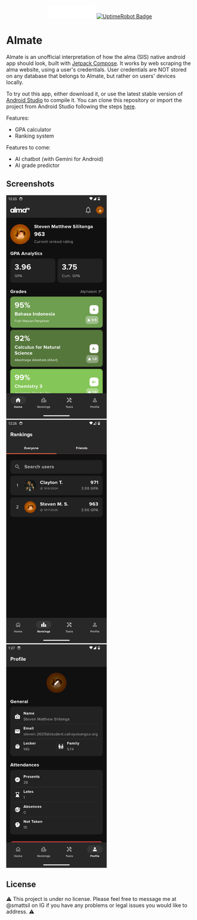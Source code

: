 <div style="text-align: center;">
  <img src="screenshots/almate.png" alt="almate logo" height="36px" />
  <a href="https://stats.uptimerobot.com/0HCIzTy1EG/">
    <img src="https://img.shields.io/uptimerobot/status/m797562430-1dd4c1addad4402b1e688c4d" alt="UptimeRobot Badge">
  </a>
</div>

# Almate

Almate is an unofficial interpretation of how the alma (SIS) native android app should look, built with [Jetpack Compose][compose]. It works by web scraping the alma website, using a user's credentials. User credentials are NOT stored on any database that belongs to Almate, but rather on users' devices locally.

To try out this app, either download it, or use the latest stable version
of [Android Studio](https://developer.android.com/studio) to compile it.
You can clone this repository or import the
project from Android Studio following the steps
[here](https://developer.android.com/jetpack/compose/setup#sample).

Features:
* GPA calculator
* Ranking system

Features to come:
* AI chatbot (with Gemini for Android)
* AI grade predictor

## Screenshots
<img src="screenshots/home.png" alt="home" height="600px" /> <img src="screenshots/rankings.png" alt="rankings" height="600px" /> <img src="screenshots/profile.png" alt="profile" height="600px" />

## License
⚠️ This project is under no license. Please feel free to message me at @smattsil on IG if you have any problems or legal issues you would like to address. ⚠️

[compose]: https://developer.android.com/jetpack/compose
